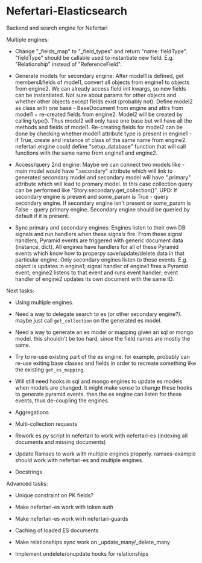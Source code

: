 # Nefertari-Elasticsearch

Backend and search engine for Nefertari


Multiple engines:

- Change "_fields_map" to "_field_types" and return "name: fieldType".
  "fieldType" should be callable used to instantiate new field. E.g. "Relationship" instead of "ReferenceField".

- Generate models for secondary engine:
  After model1 is defined, get members&fields of model1, convert all objects from engine1 to objects from engine2. We can already access field init kwargs, so new fields can be instantiated. Not sure about params for other objects and whether other objects except fields exist (probably not). Define model2 as class with one base - BaseDocument from engine and attrs from model1 + re-created fields from engine2. Model2 will be created by calling type(). Thus model2 will only have one base but will have all the methods and fields of model1. Re-creating fields for model2 can be done by checking whether model1 attribute type is present in engine1 - if True, create and instance of class of the same name from engine2.
  nefertari.engine could define "setup_database" function that will call functions with the same name from engine1 and engine2.

- Access/query 2nd engine:
  Maybe we can connect two models like - main model would have ".secondary" attribute which will link to generated secondary model and secondary model will have ".primary" attribute which will lead to promary model. In this case collection query can be performed like "Story.secondary.get_collection()".
  UPD: If secondary engine is present and some_param is True - query secondary engine. If secondary engine isn't present or some_param is False - query primary engine. Secondary engine should be queried by default if it is present.

- Sync primary and secondary engines:
  Engines listen to their own DB signals and run handlers when these signals fire. From these signal handlers, Pyramid events are triggered with generic document data (instance, dict). All engines have handlers for all of these Pyramid events which know how to properpy save/update/delete data in that particular engine. Only secondary engines listen to these events. E.g. object is updates in engine1; signal handler of engine1 fires a Pyramid event; engine2 listens to that event and runs event handler; event handler of engine2 updates its own document with the same ID.


Next tasks:

- Using multiple engines.

- Need a way to delegate search to es (or other secondary
  engine?). maybe just call `get_collection` on the generated es
  model.

- Need a way to generate an es model or mapping given an sql or mongo
  model. this shouldn't be too hard, since the field names are mostly
  the same.

- Try to re-use existing part of the es engine. for example, probably
  can re-use exiting base classes and fields in order to recreate
  something like the existing `get_es_mapping`.

- Will still need hooks in sql and mongo engines to update es models
  when models are changed. it might make sense to change these hooks
  to generate pyramid events. then the es engine can listen for these
  events, thus de-coupling the engines.

- Aggregations

- Multi-collection requests

- Rework es.py script in nefertari to work with nefertari-es (indexing
  all documents and missing documents)

- Update Ramses to work with multiple engines properly. ramses-example
  should work with nefertari-es and multiple engines.

- Docstrings



Advanced tasks:

- Unique constraint on PK fields?

- Make nefertari-es work with token auth

- Make nefertari-es work wirh nefertari-guards

- Caching of loaded ES documents

- Make relationships sync work on _update_many/_delete_many

- Implement ondelete/onupdate hooks for relationships
